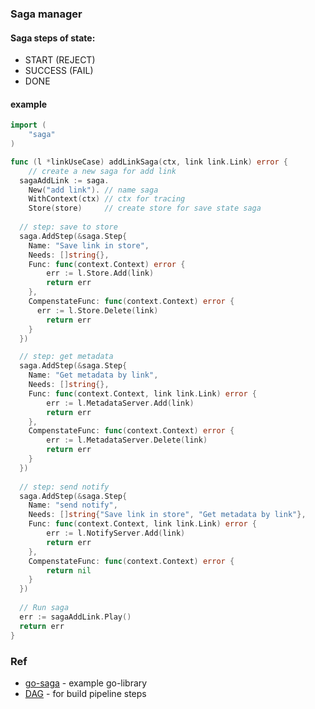 ### Saga manager

#### Saga steps of state:

+ START (REJECT)
+ SUCCESS (FAIL)
+ DONE

#### example

```go
import (
	"saga"
)

func (l *linkUseCase) addLinkSaga(ctx, link link.Link) error {
	// create a new saga for add link
  sagaAddLink := saga.
  	New("add link"). // name saga
  	WithContext(ctx) // ctx for tracing
  	Store(store)     // create store for save state saga
  
  // step: save to store
  saga.AddStep(&saga.Step{
    Name: "Save link in store",
    Needs: []string{},
    Func: func(context.Context) error {
    	err := l.Store.Add(link)
    	return err
    },
    CompenstateFunc: func(context.Context) error {
      err := l.Store.Delete(link)
    	return err
    }
  })

  // step: get metadata
  saga.AddStep(&saga.Step{
    Name: "Get metadata by link",
    Needs: []string{},
    Func: func(context.Context, link link.Link) error {
    	err := l.MetadataServer.Add(link)
    	return err
    },
    CompenstateFunc: func(context.Context) error {
    	err := l.MetadataServer.Delete(link)
    	return err
    }
  })
  
  // step: send notify
  saga.AddStep(&saga.Step{
    Name: "send notify",
    Needs: []string{"Save link in store", "Get metadata by link"},
    Func: func(context.Context, link link.Link) error {
    	err := l.NotifyServer.Add(link)
    	return err
    },
    CompenstateFunc: func(context.Context) error {
    	return nil
    }
  })
  
  // Run saga
  err := sagaAddLink.Play()
  return err
}
```

### Ref

- [go-saga](https://github.com/itimofeev/go-saga) - example go-library
- [DAG](https://github.com/goombaio/dag) - for build pipeline steps
